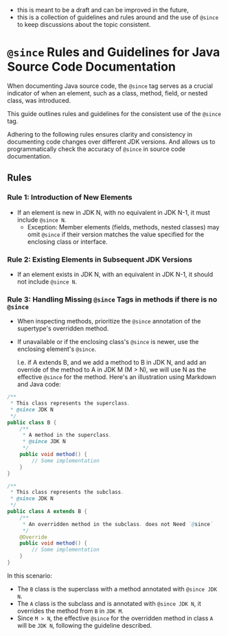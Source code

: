 * this is meant to be a draft and can be improved in the future,
* this is a collection of guidelines and rules around and the use of `@since` to keep discussions about the topic consistent.

# `@since` Rules and Guidelines for Java Source Code Documentation

When documenting Java source code, the `@since` tag serves as a crucial indicator of when an element, such as a class, method, field, or nested class, was introduced.

This guide outlines rules and guidelines for the consistent use of the `@since` tag.

Adhering to the following rules ensures clarity and consistency in documenting code changes over different JDK versions. And allows us to programmatically check the accuracy of `@since` in source code documentation.

## Rules

### Rule 1: Introduction of New Elements

- If an element is new in JDK N, with no equivalent in JDK N-1, it must include `@since N`.
  - Exception: Member elements (fields, methods, nested classes) may omit `@since` if their version matches the value specified for the enclosing class or interface.

### Rule 2: Existing Elements in Subsequent JDK Versions

- If an element exists in JDK N, with an equivalent in JDK N-1, it should not include `@since N`.

### Rule 3: Handling Missing `@since` Tags in methods if there is no `@since`

- When inspecting methods, prioritize the `@since` annotation of the supertype's overridden method.
- If unavailable or if the enclosing class's `@since` is newer, use the enclosing element's `@since`.

  I.e. if A extends B, and we add a method to B in JDK N, and add an override of the method to A in JDK M (M > N), we will use N as the effective `@since` for the method.
  Here's an illustration using Markdown and Java code:

```java
/**
 * This class represents the superclass.
 * @since JDK N
 */
public class B {
    /**
     * A method in the superclass.
     * @since JDK N
     */
    public void method() {
        // Some implementation
    }
}

/**
 * This class represents the subclass.
 * @since JDK N
 */
public class A extends B {
    /**
     * An overridden method in the subclass. does not Need `@since`
     */
    @Override
    public void method() {
        // Some implementation
    }
}
```

In this scenario:
- The `B` class is the superclass with a method annotated with `@since JDK N`.
- The `A` class is the subclass and is annotated with `@since JDK N`, it overrides the method from `B` in `JDK M`.
- Since `M > N`, the effective `@since` for the overridden method in class `A` will be `JDK N`, following the guideline described.